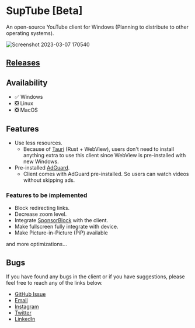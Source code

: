 # SupTube [Beta]

An open-source YouTube client for Windows (Planning to distribute to other operating systems).

![Screenshot 2023-03-07 170540](https://user-images.githubusercontent.com/79461263/223411144-6e31c09f-34b2-41c0-b4f3-fad7ff4fed81.png)

## [Releases](https://github.com/sandunwira/YouTube-CLI/releases)

## Availability
- :white_check_mark: Windows
- :negative_squared_cross_mark: Linux
- :negative_squared_cross_mark: MacOS

## Features
- Use less resources.
  - Because of [Tauri](https://tauri.app) (Rust + WebView), users don't need to install anything extra to use this client since WebView is pre-installed with new Windows.
- Pre-installed [AdGuard](https://adguard.com).
  - Client comes with AdGuard pre-installed. So users can watch videos without skipping ads.

### Features to be implemented
- Block redirecting links.
- Decrease zoom level.
- Integrate [SponsorBlock](https://sponsor.ajay.app) with the client.
- Make fullscreen fully integrate with device.
- Make Picture-in-Picture (PiP) available

and more optimizations...

## Bugs
If you have found any bugs in the client or if you have suggestions, please feel free to reach any of the links below.
- [GitHub Issue](https://github.com/sandunwira/YouTube-CLI/issues)
- [Email](mailto:smswiratunga@students.nsbm.ac.lk)
- [Instagram](https://instagram.com/sandunwira)
- [Twitter](https://twitter.com/sandunwira)
- [LinkedIn](https://www.linkedin.com/in/sandunwiratunga)
